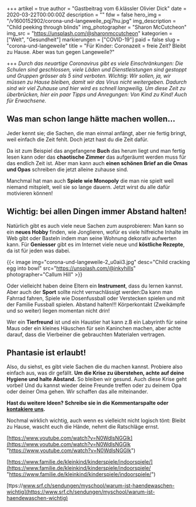 +++
artikel = true
author = "Gastbeitrag vom 6.klässler Olivier Dick"
date = 2020-03-22T00:00:00Z
description = ""
fdw = false
hero_img = "/v1600152902/corona-und-langeweile_pqj7hu.jpg"
img_description = "Child peeking through blinds"
img_photographer = "Sharon McCutcheon"
img_src = "https://unsplash.com/@sharonmccutcheon"
kategorien = ["Welt", "Gesundheit"]
markierungen = ["COVID-19"]
paid = false
slug = "corona-und-langeweile"
title = "Für Kinder: Coronazeit = freie Zeit? Bleibt zu Hause. Aber was tun gegen Langeweile?"

+++
_Durch das neuartige Coronavirus gibt es viele Einschränkungen: Die Schulen sind geschlossen, viele Läden und Dienstleistungen sind gestoppt und Gruppen grösser als 5 sind verboten. Wichtig: Wir sollen, ja, wir müssen zu Hause bleiben, damit wir das Virus nicht weitergeben. Dadurch sind wir viel Zuhause und hier wird es schnell langweilig. Um diese Zeit zu überbrücken, hier ein paar Tipps und Anregungen: Von Kind zu Kind! Auch für Erwachsene._

## Was man schon lange hätte machen wollen...

​Jeder kennt sie; die Sachen, die man einmal anfängt, aber nie fertig bringt, weil einfach die Zeit fehlt. Doch jetzt hast du die Zeit dafür.

Da ist zum Beispiel das angefangene **Buch** das herum liegt und man fertig lesen kann oder das **chaotische Zimmer** das aufgeräumt werden muss für das endlich Zeit ist. Aber man kann auch **einen schönen Brief an die Omas und Opas** schreiben die jetzt alleine zuhause sind.

Manchmal hat man auch **Spiele wie Monopoly** die man nie spielt weil niemand mitspielt, weil sie so lange dauern. Jetzt wirst du alle dafür motivieren können!

## Wichtig: bei allen Dingen immer Abstand halten!

Natürlich gibt es auch viele neue Sachen zum ausprobieren: Man kann so ein **neues Hobby** finden, wie Jonglieren, wofür es viele hilfreiche Inhalte im Web gibt oder Basteln indem man seine Wohnung dekorativ aufwerten kann. Für **Geniesser** gibt es im Internet viele neue und **köstliche Rezepte**, da ist für jeden was dabei.

{{< image img="corona-und-langeweile-2_u0aii3.jpg" desc="Child cracking egg into bowl" src="https://unsplash.com/@inkyhills" photographer="Callum Hill" >}}

Oder vielleicht haben deine Eltern ein **Instrument**, dass du lernen kannst. Aber auch der **Sport** sollte nicht vernachlässigt werden:Da kann man Fahrrad fahren, Spiele wie Dosenfussball oder Verstecken spielen und mit der Familie Fussball spielen. Abstand halten!!! Körperkontakt (Zweikämpfe und so weiter) liegen momentan nicht drin!

Wer ein **Tierfreund** ist und ein Haustier hat kann z.B ein Labyrinth für seine Maus oder ein kleines Häuschen für sein Kaninchen machen, aber achte darauf, dass die Vierbeiner die gebrauchten Materialen vertragen.

## Phantasie ist erlaubt!

Also, du siehst, es gibt viele Sachen die du machen kannst. Probiere also einfach aus, was dir gefällt. **Um die Krise zu überstehen, achte auf deine Hygiene und halte Abstand.** So bleiben wir gesund. Auch diese Krise geht vorbei! Und du kannst wieder deine Freunde treffen oder zu deinem Opa oder deiner Oma gehen. Wir schaffen das alle miteinander.​

**Hast du weitere Ideen? Schreibe sie in die Kommentarspalte oder** [**kontakiere uns**](https://chinderzytig-v1.netlify.app/kontakt/ "kontaktiere uns")**.**

Nochmal wirklich wichtig, auch wenn es vielleicht nicht logisch tönt: Bleibt zu Hause, wascht euch die Hände, nehmt die Ratschläge ernst.

[https://www.youtube.com/watch?v=N0WdlsNGGlk](https://www.youtube.com/watch?v=N0WdlsNGGlk "https://www.youtube.com/watch?v=N0WdlsNGGlk")

[https://www.familie.de/kleinkind/kinderspiele/indoorspiele/](https://www.familie.de/kleinkind/kinderspiele/indoorspiele/ "https://www.familie.de/kleinkind/kinderspiele/indoorspiele/")

[ttps://www.srf.ch/sendungen/myschool/warum-ist-haendewaschen-wichtig](https://www.srf.ch/sendungen/myschool/warum-ist-haendewaschen-wichtig)